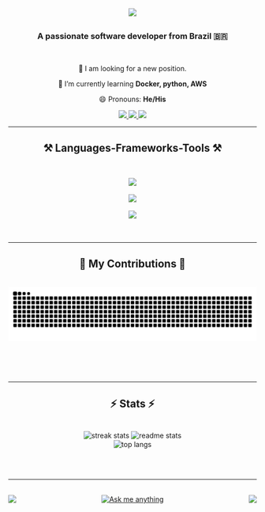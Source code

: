 <h1 align="center">
    <img src="https://readme-typing-svg.herokuapp.com/?font=Righteous&size=35&center=true&vCenter=true&width=500&height=70&duration=4000&lines=Hi+There!+👋;+I'm+Marcelo+Nogueira!;" />
</h1>

<h3 align="center">A passionate software developer from Brazil 🇧🇷</h3>

<br/>

<div align="center">
 
  🔭 I am looking for a new position.
 
  🌱 I’m currently learning **Docker, python, AWS**

😄 Pronouns: **He/His**

 </div>
 
<div align="center"> 
  <a href="mailto:marcelon27@gmail.com">
    <img src="https://img.shields.io/badge/Gmail-333333?style=for-the-badge&logo=gmail&logoColor=red" />
  </a>
  <a href="https://www.linkedin.com/in/marcelo-nogueira-silva/" target="_blank">
    <img src="https://img.shields.io/badge/LinkedIn-0077B5?style=for-the-badge&logo=linkedin&logoColor=white" target="_blank" />
  </a>
  <a href="./files/marcelo_nogueira_pt_2024.pdf" download>
    <img src="https://img.shields.io/badge/Resume-2B579A?style=for-the-badge&logo=microsoft-word&logoColor=white" target="_blank" />
  </a>
</div>

 <hr/>
 
<h2 align="center">⚒️ Languages-Frameworks-Tools ⚒️</h2>
<br/>
<div align="center">
  <p>
    <img src="https://skillicons.dev/icons?i=javascript,html,css,sass,react,vue,nextjs,vitest" />
  </p>
  <p>
    <img src="https://skillicons.dev/icons?i=nodejs,jest,nest,express,ts,py,fastapi,sklearn,redis" />
  </p>
  <p>
    <img src="https://skillicons.dev/icons?i=git,docker,anaconda,kafka,rabbitmq,mongodb,postgres,sqlite" />
  </p>
</div>

<br/>
<hr/>

<div align="center">
  <h2>🐍 My Contributions 🐍</h2>
  <br>
  <img alt="snake eating my contributions" src="https://raw.githubusercontent.com/locemarn/locemarn/output/github-contribution-grid-snake.svg" />
  
  <br/><br/><br/>
</div>

<hr/>

<h2 align="center">⚡ Stats ⚡</h2>
<br>
<div align=center>
  <img width=390 src="https://github-readme-streak-stats-salesp07.vercel.app/?user=salesp07&count_private=true&theme=react&border_radius=10" alt="streak stats"/>
  <img width=390 src="https://github-readme-stats-salesp07.vercel.app/api?username=salesp07&count_private=true&show_icons=true&theme=react&rank_icon=github&border_radius=10" alt="readme stats" />
  <br/>
  <img width=325 align="center" src="https://github-readme-stats-salesp07.vercel.app/api/top-langs/?username=salesp07&hide=HTML&langs_count=8&layout=compact&theme=react&border_radius=10&size_weight=0.5&count_weight=0.5&exclude_repo=github-readme-stats" alt="top langs" />
</div>

<br/><br/>

<hr/>

<br/>

<div width="100%" justify="flex-end" align="center" >
  <img align="left" src="https://img.shields.io/badge/Maintained%3F-yes-green.svg" />

  <a href='https://github.com/locemarn/locemarn/issues' target='_blank' align="center" >
    <img src='https://img.shields.io/badge/Ask%20me-anything-1abc9c.svg' border='0' alt='Ask me anything' />
  </a>

  <img align="right" src="https://visitor-badge.laobi.icu/badge?page_id=locemarn" />

</div>

<br/>
